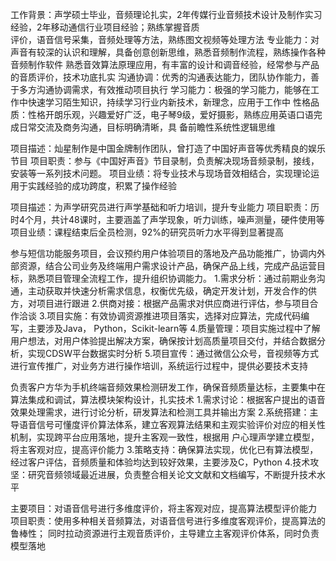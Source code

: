 工作背景：声学硕士毕业，音频理论扎实，2年传媒行业音频技术设计及制作实习经验，2年移动通信行业项目经验；熟练掌握音质       
                  评价，语音信号采集，音频处理等方法，熟练图文视频等处理方法 
专业能力：对声音有较深的认识和理解，具备创意创新思维，熟悉音频制作流程，熟练操作各种音频制作软件
                  熟悉音效算法原理应用，有丰富的设计和调音经验，经常参与产品的音质评价，技术功底扎实 
沟通协调：优秀的沟通表达能力，团队协作能力，善于多方沟通协调需求，有效推动项目执行 
学习能力：极强的学习能力，能够在工作中快速学习陌生知识，持续学习行业内新技术，新理念，应用于工作中 
性格品质：性格开朗乐观，兴趣爱好广泛，电子琴9级，爱好摄影，熟练应用英语口语完成日常交流及商务沟通，目标明确清晰，具
                  备前瞻性系统性逻辑思维

项目描述：灿星制作是中国金牌制作团队，曾打造了中国好声音等优秀精良的娱乐节目 
项目职责：参与《中国好声音》节目录制，负责解决现场音频录制，接线，安装等一系列技术问题。 
项目业绩：将专业技术与现场音效相结合，实现理论运用于实践经验的成功跨度，积累了操作经验

项目描述：为声学研究员进行声学基础和听力培训，提升专业能力 
项目职责：历时4个月，共计48课时，主要涵盖了声学现象，听力训练，噪声测量，硬件使用等 
项目业绩：课程结束后全员检测，92%的研究员听力水平得到显著提高



参与短信功能服务项目，会议预约用户体验项目的落地及产品功能推广，协调内外部资源，结合公司业务及终端用户需求设计产品，确保产品上线，完成产品运营目标，熟悉项目管理全流程工作，提升组织协调能力。 
1.需求分析：通过前期业务沟通，主动获取并快速分析需求信息，权衡优先级，确定开发计划，开发合作的供方，对项目进行跟进 
2.供商对接：根据产品需求对供应商进行评估，参与项目合作洽谈 
3.项目实施：有效协调资源推进项目落实，选择对应算法，完成代码编写，主要涉及Java， Python，Scikit-learn等 
4.质量管理：项目实施过程中了解用户想法，对用户体验提出解决方案，确保按计划高质量项目交付，并结合数据分析，实现CDSW平台数据实时分析 
5.项目宣传：通过微信公众号，音视频等方式进行宣传推广，对业务方进行操作培训，系统运行过程中，提供必要技术支持



负责客户方华为手机终端音频效果检测研发工作，确保音频质量达标，主要集中在算法集成和调试，算法模块架构设计，扎实技术
1.需求讨论：根据客户提出的语音效果处理需求，进行讨论分析，研发算法和检测工具并输出方案 
2.系统搭建：主导语音信号可懂度评价算法体系，建立客观算法结果和主观实验评价对应的相关性机制，实现跨平台应用落地，提升主客观一致性，根据用   户心理声学建立模型，将主客观对应，提高评价能力 
3.策略支持：确保算法实现，优化已有算法模型，经过客户评估，音频质量和体验均达到较好效果，主要涉及C，Python
4.技术攻坚：研究音频领域最近进展，负责整合相关论文文献和文档编写，不断提升技术水平

主要项目：对语音信号进行多维度评价，将主客观对应，提高算法模型评价能力 
项目职责：使用多种相关音频算法，对语音信号进行多维度客观评价，提高算法的鲁棒性；
                  同时拉动资源进行主观音质评价，主导建立主客观评价体系，同时负责模型落地
